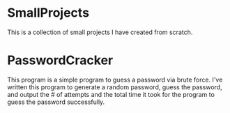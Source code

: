 # SmallProjects
This is a collection of small projects I have created from scratch.

# PasswordCracker
This program is a simple program to guess a password via brute force. I've written this program to generate a random password, guess the password, and output 
the # of attempts and the total time it took for the program to guess the password successfully.
